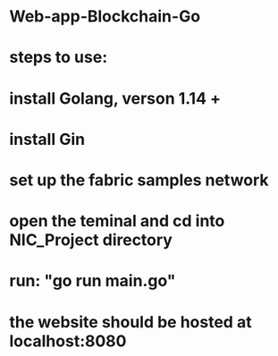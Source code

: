 # Web-app-Blockchain-Go

# steps to use:
# install Golang, verson 1.14 +
# install Gin
# set up the fabric samples network
# open the teminal and cd into NIC_Project directory
# run: "go run main.go"
# the website should be hosted at localhost:8080
